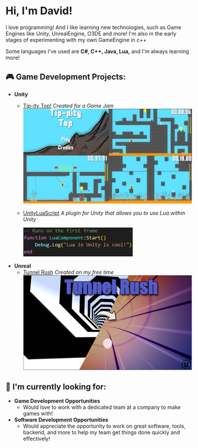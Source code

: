 <h1>Hi, I'm David! </h1>
  <p> I love programming! And I like learning new technologies, such as Game Engines like Unity, UnrealEngine, O3DE and more!
  I'm also in the early stages of experimenting with my own GameEngine in c++</p>
  
  <p> Some languages I've used are <b>C#, C++, Java, Lua,</b> and I'm always learning more!</p>
  
<h2>🎮 Game Development Projects:</h2>

- <b>Unity</b>
  - [Tip-ity Top!](https://ddev101.itch.io/tip-pity-top) *Created for a Game Jam*
    ![Tip-ity Top! Gallery](/Images/Tip-ityTopGallery.png?raw=true "Tip-ity Top! Gallery")
  - [UnityLuaScript](https://github.com/DDev101/UnityLuaScript) *A plugin for Unity that allows you to use Lua within Unity*
  
    ![Lua Gallery](/Images/LuaGallery.png?raw=true "Lua Gallery")
- <b>Unreal</b>
  - [Tunnel Rush](https://ddev101.itch.io/tunnel-rush) *Created on my free time*
  ![TunnelRush Gallery](/Images/TunnelRushGallery.png?raw=true "TunnelRush Gallery")

<h2>🔭 I'm currently looking for:</h2>

- <b>Game Development Opportunities</b>
  - Would love to work with a dedicated team at a company to make games with!
- <b>Software Development Opportunities</b>
  - Would appreciate the opportunity to work on great software, tools, backend, and more to help my team get things done quickly and effectively!

<!--
TODO:
<h2>📜 Certifications </h2>

<h2>Connect with me:</h2>

[<img align="left" alt=" | LinkedIn" width="22px" src="https://cdn.jsdelivr.net/npm/simple-icons@v3/icons/linkedin.svg" />][linkedin]

[linkedin]: https://www.linkedin.com/
-->

